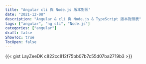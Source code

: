 ```yaml
---
title: "Angular cli 與 Node.js 版本對照"
date: "2021-12-08"
description: "Angular & cli 與 Node.js & TypeScript 版本對照表"
tags: ["angular", "ng cli", "Node.js"]
categories: ["angular"]
draft: false
ShowToc: true
TocOpen: false
---
```


{{< gist LayZeeDK c822cc812f75bb07b7c55d07ba2719b3 >}}
